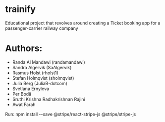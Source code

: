 # trainify
Educational project that revolves around creating a Ticket booking app for a passenger-carrier railway company

# Authors:

* Randa Al Mandawi (randamandawi)
* Sandra Algervik (SaAlgervik)
* Rasmus Holst (rholst1)
* Stefan Holmqvist (sholmqvist)
* Julia Berg (JuliaB-dotcom)
* Svetlana Ernyleva
* Per Bodå
* Sruthi Krishna Radhakrishnan Rajini
* Awat Farah


Run: npm install --save @stripe/react-stripe-js @stripe/stripe-js


